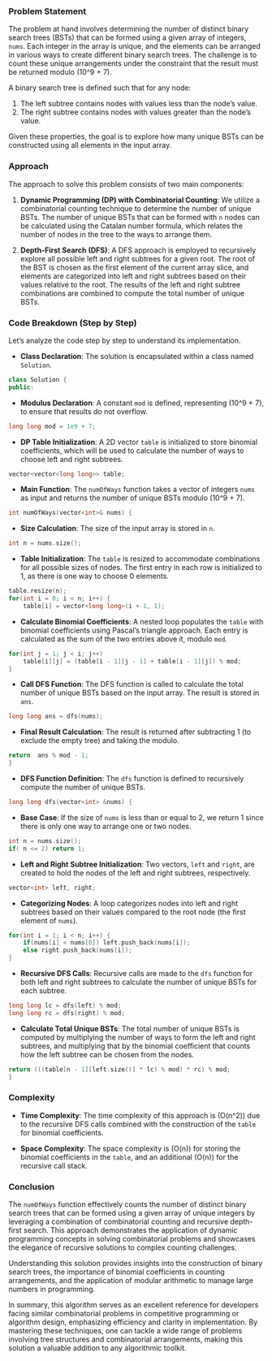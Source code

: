 ### Problem Statement

The problem at hand involves determining the number of distinct binary search trees (BSTs) that can be formed using a given array of integers, `nums`. Each integer in the array is unique, and the elements can be arranged in various ways to create different binary search trees. The challenge is to count these unique arrangements under the constraint that the result must be returned modulo \(10^9 + 7\).

A binary search tree is defined such that for any node:
1. The left subtree contains nodes with values less than the node’s value.
2. The right subtree contains nodes with values greater than the node’s value.

Given these properties, the goal is to explore how many unique BSTs can be constructed using all elements in the input array.

### Approach

The approach to solve this problem consists of two main components:
1. **Dynamic Programming (DP) with Combinatorial Counting**: 
   We utilize a combinatorial counting technique to determine the number of unique BSTs. The number of unique BSTs that can be formed with `n` nodes can be calculated using the Catalan number formula, which relates the number of nodes in the tree to the ways to arrange them.

2. **Depth-First Search (DFS)**:
   A DFS approach is employed to recursively explore all possible left and right subtrees for a given root. The root of the BST is chosen as the first element of the current array slice, and elements are categorized into left and right subtrees based on their values relative to the root. The results of the left and right subtree combinations are combined to compute the total number of unique BSTs.

### Code Breakdown (Step by Step)

Let’s analyze the code step by step to understand its implementation.

- **Class Declaration**:
    The solution is encapsulated within a class named `Solution`.

```cpp
class Solution {
public:
```

- **Modulus Declaration**:
    A constant `mod` is defined, representing \(10^9 + 7\), to ensure that results do not overflow.

```cpp
long long mod = 1e9 + 7;
```

- **DP Table Initialization**:
    A 2D vector `table` is initialized to store binomial coefficients, which will be used to calculate the number of ways to choose left and right subtrees.

```cpp
vector<vector<long long>> table;
```

- **Main Function**:
    The `numOfWays` function takes a vector of integers `nums` as input and returns the number of unique BSTs modulo \(10^9 + 7\).

```cpp
int numOfWays(vector<int>& nums) {
```

- **Size Calculation**:
    The size of the input array is stored in `n`.

```cpp
int n = nums.size();
```

- **Table Initialization**:
    The `table` is resized to accommodate combinations for all possible sizes of nodes. The first entry in each row is initialized to 1, as there is one way to choose 0 elements.

```cpp
table.resize(n);
for(int i = 0; i < n; i++) {
    table[i] = vector<long long>(i + 1, 1);
```

- **Calculate Binomial Coefficients**:
    A nested loop populates the `table` with binomial coefficients using Pascal’s triangle approach. Each entry is calculated as the sum of the two entries above it, modulo `mod`.

```cpp
for(int j = 1; j < i; j++)
    table[i][j] = (table[i - 1][j - 1] + table[i - 1][j]) % mod;
}
```

- **Call DFS Function**:
    The DFS function is called to calculate the total number of unique BSTs based on the input array. The result is stored in `ans`.

```cpp
long long ans = dfs(nums);
```

- **Final Result Calculation**:
    The result is returned after subtracting 1 (to exclude the empty tree) and taking the modulo.

```cpp
return  ans % mod - 1;
}
```

- **DFS Function Definition**:
    The `dfs` function is defined to recursively compute the number of unique BSTs.

```cpp
long long dfs(vector<int> &nums) {
```

- **Base Case**:
    If the size of `nums` is less than or equal to 2, we return 1 since there is only one way to arrange one or two nodes.

```cpp
int n = nums.size();
if( n <= 2) return 1;
```

- **Left and Right Subtree Initialization**:
    Two vectors, `left` and `right`, are created to hold the nodes of the left and right subtrees, respectively.

```cpp
vector<int> left, right;
```

- **Categorizing Nodes**:
    A loop categorizes nodes into left and right subtrees based on their values compared to the root node (the first element of `nums`).

```cpp
for(int i = 1; i < n; i++) {
    if(nums[i] < nums[0]) left.push_back(nums[i]);
    else right.push_back(nums[i]);
}
```

- **Recursive DFS Calls**:
    Recursive calls are made to the `dfs` function for both left and right subtrees to calculate the number of unique BSTs for each subtree.

```cpp
long long lc = dfs(left) % mod;
long long rc = dfs(right) % mod;
```

- **Calculate Total Unique BSTs**:
    The total number of unique BSTs is computed by multiplying the number of ways to form the left and right subtrees, and multiplying that by the binomial coefficient that counts how the left subtree can be chosen from the nodes.

```cpp
return (((table[n - 1][left.size()] * lc) % mod) * rc) % mod;
}
```

### Complexity

- **Time Complexity**: The time complexity of this approach is \(O(n^2)\) due to the recursive DFS calls combined with the construction of the `table` for binomial coefficients.

- **Space Complexity**: The space complexity is \(O(n)\) for storing the binomial coefficients in the `table`, and an additional \(O(n)\) for the recursive call stack.

### Conclusion

The `numOfWays` function effectively counts the number of distinct binary search trees that can be formed using a given array of unique integers by leveraging a combination of combinatorial counting and recursive depth-first search. This approach demonstrates the application of dynamic programming concepts in solving combinatorial problems and showcases the elegance of recursive solutions to complex counting challenges.

Understanding this solution provides insights into the construction of binary search trees, the importance of binomial coefficients in counting arrangements, and the application of modular arithmetic to manage large numbers in programming.

In summary, this algorithm serves as an excellent reference for developers facing similar combinatorial problems in competitive programming or algorithm design, emphasizing efficiency and clarity in implementation. By mastering these techniques, one can tackle a wide range of problems involving tree structures and combinatorial arrangements, making this solution a valuable addition to any algorithmic toolkit.